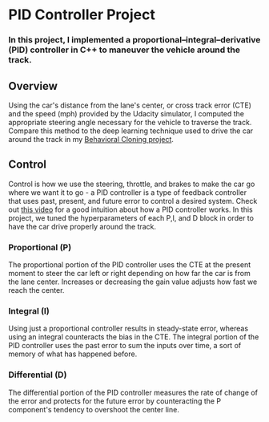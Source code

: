 # **PID Controller Project** 

### In this project, I implemented a proportional–integral–derivative (PID) controller in C++ to maneuver the vehicle around the track.

## Overview
Using the car's distance from the lane's center, or cross track error (CTE) and the speed (mph) provided by the Udacity simulator, I computed the appropriate steering angle necessary for the vehicle to traverse the track. Compare this method to the deep learning technique used to drive the car around the track in my [Behavioral Cloning project](https://github.com/jissac/SDCND/tree/master/Term1/Behavioral_Cloning).

## Control
Control is how we use the steering, throttle, and brakes to make the car go where we want it to go - a PID controller is a type of feedback controller that uses past, present, and future error to control a desired system. Check out [this video](https://www.youtube.com/watch?v=wkfEZmsQqiA) for a good intuition about how a PID controller works. In this project, we tuned the hyperparameters of each P,I, and D block in order to have the car drive properly around the track.

### Proportional (P)
The proportional portion of the PID controller uses the CTE at the present moment to steer the car left or right depending on how far the car is from the lane center. Increases or decreasing the gain value adjusts how fast we reach the center. 

### Integral (I)
Using just a proportional controller results in steady-state error, whereas using an integral counteracts the bias in the CTE. The integral portion of the PID controller uses the past error to sum the inputs over time, a sort of memory of what has happened before. 

### Differential (D)
The differential portion of the PID controller measures the rate of change of the error and protects for the future error by counteracting the P component's tendency to overshoot the center line.


